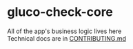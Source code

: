 # gluco-check-core

All of the app's business logic lives here  
Technical docs are in [CONTRIBUTING.md](../CONTRIBUTING.md)
